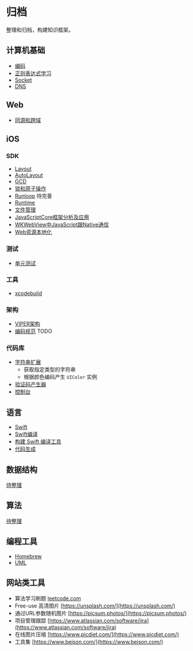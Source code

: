 # 归档

整理和归档，构建知识框架。

## 计算机基础

- [编码](Basics/Encoding.md)
- [正则表达式学习](https://www.jb51.net/tools/zhengze.html)
- [Socket](Basics/Socket.md)
- [DNS](Basics/DNS.md)

## Web

- [同源和跨域](Web/Origin.md)

## iOS

### SDK

- [Layout](IOS/SDK/Layout.md)
- [AutoLayout](IOS/SDK/AutoLayout.md)
- [GCD](IOS/SDK/GCD.md)
- [锁和原子操作](IOS/SDK/Lock.md)
- [Runloop](IOS/SDK/Runloop.md) 待完善
- [Runtime](IOS/SDK/Runtime.md)
- [文件管理](IOS/SDK/FileManager.md)
- [JavaScriptCore框架分析及应用](IOS/SDK/JSCore.md)
- [WKWebView中JavaScript跟Native通信](IOS/SDK/JSInteraction.md)
- [Web资源本地化](IOS/SDK/WebLocalized.md)

### 测试

- [单元测试](IOS/Testing/UnitTesting.md)

### 工具

- [xcodebuild](IOS/Tools/Xcodebuild.md)

### 架构

- [VIPER架构](IOS/Architecture/VIPER.md)
- [编码规范](IOS/Architecture/CodingStyle.md) TODO

### 代码库

- [字符串扩展](IOS/Code/StringExtension.swift)
	- 获取指定类型的字符串
	- 根据颜色编码产生 `UIColor` 实例
- [验证码产生器](IOS/Code/CaptchaView.swift)
- [控制台](IOS/Code/Console.swift)

## 语言

- [Swift](Language/Swift.md)
- [Swift编译](Language/SwiftCompilation.md)
- [构建 Swift 编译工具](https://www.polidea.com/blog/how-to-build-swift-compiler-based-tool-the-step-by-step-guide/)
- [代码生成](Language/SwiftCodeGenerate.md)


## 数据结构

[待整理](DataStruct/README.md)

## 算法

[待整理](Algorithm/README.md)

## 编程工具

- [Homebrew](DeveloperTools/Homebrew.md)
- [UML](DeveloperTools/UML.md)

## 网站类工具

- 算法学习刷题 [leetcode.com](https://leetcode.com)
- Free-use 高清图片 [https://unsplash.com/](https://unsplash.com/)
- 通过URL参数随机图片 [https://picsum.photos/](https://picsum.photos/)
- 项目管理跟踪 [https://www.atlassian.com/software/jira](https://www.atlassian.com/software/jira)
- 在线图片压缩 [https://www.picdiet.com/](https://www.picdiet.com/)
- 工具集 [https://www.bejson.com/](https://www.bejson.com/)
